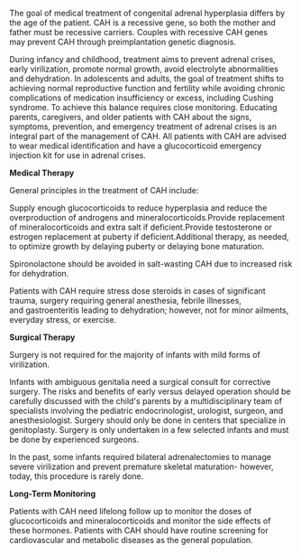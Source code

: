 The goal of medical treatment of congenital adrenal hyperplasia differs by the age of the patient. CAH is a recessive gene, so both the mother and father must be recessive carriers. Couples with recessive CAH genes may prevent CAH through preimplantation genetic diagnosis.

During infancy and childhood, treatment aims to prevent adrenal crises, early virilization, promote normal growth, avoid electrolyte abnormalities and dehydration. In adolescents and adults, the goal of treatment shifts to achieving normal reproductive function and fertility while avoiding chronic complications of medication insufficiency or excess, including Cushing syndrome. To achieve this balance requires close monitoring. Educating parents, caregivers, and older patients with CAH about the signs, symptoms, prevention, and emergency treatment of adrenal crises is an integral part of the management of CAH. All patients with CAH are advised to wear medical identification and have a glucocorticoid emergency injection kit for use in adrenal crises.

**Medical Therapy**

General principles in the treatment of CAH include:

Supply enough glucocorticoids to reduce hyperplasia and reduce the overproduction of androgens and mineralocorticoids.Provide replacement of mineralocorticoids and extra salt if deficient.Provide testosterone or estrogen replacement at puberty if deficient.Additional therapy, as needed, to optimize growth by delaying puberty or delaying bone maturation.

Spironolactone should be avoided in salt-wasting CAH due to increased risk for dehydration.

Patients with CAH require stress dose steroids in cases of significant trauma, surgery requiring general anesthesia, febrile illnesses, and gastroenteritis leading to dehydration; however, not for minor ailments, everyday stress, or exercise.

**Surgical Therapy**

Surgery is not required for the majority of infants with mild forms of virilization.

Infants with ambiguous genitalia need a surgical consult for corrective surgery. The risks and benefits of early versus delayed operation should be carefully discussed with the child's parents by a multidisciplinary team of specialists involving the pediatric endocrinologist, urologist, surgeon, and anesthesiologist. Surgery should only be done in centers that specialize in genitoplasty. Surgery is only undertaken in a few selected infants and must be done by experienced surgeons.

In the past, some infants required bilateral adrenalectomies to manage severe virilization and prevent premature skeletal maturation- however, today, this procedure is rarely done.

**Long-Term Monitoring**

Patients with CAH need lifelong follow up to monitor the doses of glucocorticoids and mineralocorticoids and monitor the side effects of these hormones. Patients with CAH should have routine screening for cardiovascular and metabolic diseases as the general population.